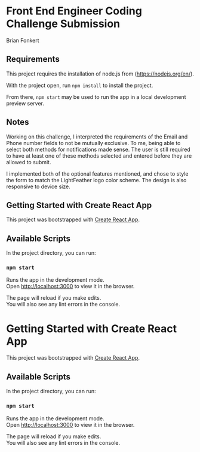 # Front End Engineer Coding Challenge Submission

Brian Fonkert

## Requirements

This project requires the installation of node.js from (https://nodejs.org/en/).

With the project open, run `npm install` to install the project.

From there, `npm start` may be used to run the app in a local development preview server.

## Notes

Working on this challenge, I interpreted the requirements of the Email and Phone number fields to not be mutually exclusive.
To me, being able to select both methods for notifications made sense. The user is still required to have at least one of these methods selected
and entered before they are allowed to submit.

I implemented both of the optional features mentioned, and chose to style the form to match the LightFeather logo color scheme. The design is also responsive to device size.

## Getting Started with Create React App

This project was bootstrapped with [Create React App](https://github.com/facebook/create-react-app).

## Available Scripts

In the project directory, you can run:

### `npm start`

Runs the app in the development mode.\
Open [http://localhost:3000](http://localhost:3000) to view it in the browser.

The page will reload if you make edits.\
You will also see any lint errors in the console.
# Getting Started with Create React App

This project was bootstrapped with [Create React App](https://github.com/facebook/create-react-app).

## Available Scripts

In the project directory, you can run:

### `npm start`

Runs the app in the development mode.\
Open [http://localhost:3000](http://localhost:3000) to view it in the browser.

The page will reload if you make edits.\
You will also see any lint errors in the console.